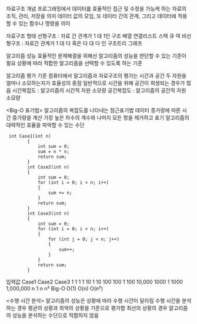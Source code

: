 <p>자료구조 개념
프로그래밍에서 데이터를 효율적인 접근 및 수정을 가능케 하는 자료의 조직, 관리, 저장을 의미
데이터 값의 모임, 또 데이터 간의 관계, 그리고 데이터에 적용할 수 있는 함수나 명령을 의미</p>
<p>자료구조 형태
선형구조 : 자료 간 관계가 1 대 1인 구조 배열 연결리스트 스택 큐 덱
비선형구조 : 자료간 관계가 1 대 다 혹은 다 대 다 인 구조트리 그래프</p>
<p>알고리즘 성능
효율적인 문제해결을 위해선 알고리즘의 성능을 판단할 수 있는 기준이 필요
상황에 따라 적합한 알고리즘을 선택할 수 있도록 하는 기준</p>
<p>알고리즘 평가 기준
컴퓨터에서 알고리즘과 자료구조의 평가는 시간과 공간 두 자원을 얼마나 소모하는지가 효율성의 중점
일반적으로 시간을 위해 공간이 희생되는 경우가 많음
시간복잡도 : 알고리즘의 시간적 자원 소모량
공간복잡도 : 알고리즘의 공간적 자원 소모량</p>
<p>&lt;Big-O 표기법&gt;
알고리즘의 복잡도를 나타내는 점근표기법
데이터 증가량에 따른 시간 증가량을 계산
가장 높은 차수의 계수와 나머지 모든 항을 제거하고 표기
알고리즘의 대략적인 효율을 파악할 수 있는 수단</p>
<pre><code> int Case1(int n) 
        {
            int sum = 0;
            sum = n * n;
            return sum;
        }
        int Case2(int n)
        {
            int sum = 0;
            for (int i = 0; i &lt; n; i++)
            {
                sum += n;
            }
            return sum;
        }
        int Case3(int n)
        {
            int sum = 0;
            for (int i = 0; i &lt; n; i++)
            {
                for (int j = 0; j &lt; n; j++)
                {
                    sum++;
                }
            }
            return sum;
        }</code></pre><p> 입력값       Case1        Case2          Case3
     1            1           1              1
    10            1          10            100
   100            1         100         10,000
  1000            1        1000      1,000,000
     n            1           n             n²
 Big-O         O(1)        O(n)          O(n²)</p>
<p>  &lt;수행 시간 분석&gt;
  알고리즘의 성능은 상황에 따라 수행 시간이 달라짐
  수행 시간을 분석하는 경우 평균의 상황과 최악의 상황을 기준으로 평가함
  최선의 상황의 경우 알고리즘의 성능을 분석하는 수단으로 적합하지 않음</p>
